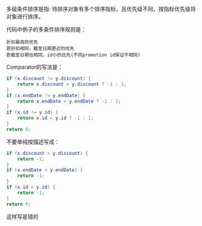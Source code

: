 多级条件排序是指: 待排序对象有多个排序指标，且优先级不同，按指标优先级将对象进行排序。

代码中例子的多条件排序规则是：
```
折扣最高的优先
若折扣相同，截至日期更近的优先
若截至日期也相同，id小的优先(不同promotion id保证不相同)
```
Comparator的写法是：
```java
if (x.discount != y.discount) {
    return x.discount > y.discount ? -1 : 1;
}
if (x.endDate != y.endDate) {
    return x.endDate < y.endDate ? -1 : 1;
}
if (x.id != y.id) {
    return x.id < y.id ? -1 : 1;
}
return 0;
```
不要单纯按描述写成：
```java
if (x.discount > y.discount) {
    return -1;
}
if (x.endDate < y.endDate) {
    return -1;
}
if (x.id < y.id) {
    return -1;
}
return 0;
```
这样写是错的